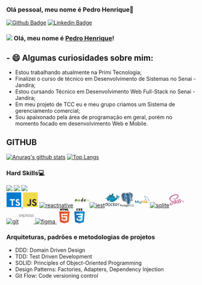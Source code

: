 ### Olá pessoal, meu nome é Pedro Henrique👋

[![Github Badge](https://img.shields.io/badge/-Github-000?style=flat-square&logo=Github&logoColor=white&link=https://github.com/pedroHen14)](https://github.com/pedroHen14)
[![Linkedin Badge](https://img.shields.io/badge/-LinkedIn-blue?style=flat-square&logo=Linkedin&logoColor=white&link=https://www.linkedin.com/in/pedro-henrique-silva-santos-3709b51ba/)](https://www.linkedin.com/in/pedro-henrique-silva-santos-3709b51ba/)

### <img src="https://media.giphy.com/media/hvRJCLFzcasrR4ia7z/giphy.gif" width="30px"> Olá, meu nome é [Pedro Henrique](https://github.com/pedroHen14)!

## - 😄 Algumas curiosidades sobre mim: 

- Estou trabalhando atualmente na Primi Tecnologia;
- Finalizei o curso de técnico em Desenvolvimento de Sistemas no Senai - Jandira;
- Estou cursando Técnico em Desenvolvimento Web Full-Stack no Senai - Jandira;
- Em meu projeto de TCC eu e meu grupo criamos um Sistema de gerenciamento comercial;
- Sou apaixonado pela área de programação em geral, porém no momento focado em desenvolvimento Web e Mobile.

## GITHUB
[![Anurag's github stats](https://github-readme-stats.vercel.app/api?username=pedroHen14&hide=issues&show_icons=true&title_color=61dafb&text_color=FFFFFF&icon_color=61dafb&bg_color=20232a)](https://github.com/anuraghazra/github-readme-stats)
[![Top Langs](https://github-readme-stats.vercel.app/api/top-langs/?username=pedroHen14&layout=compact&title_color=61dafb&text_color=FFFFFF&icon_color=61dafb&bg_color=20232a)](https://github.com/anuraghazra/github-readme-stats)

### Hard Skills💻

<div width="100%">
<img src="https://img.shields.io/badge/-Node-30D84a?style=for-the-badge&logo=node.js&logoColor=white&link=https://github.com/solrachix"/>
<img src="https://img.shields.io/badge/-React-blue?style=for-the-badge&logo=react&logoColor=white&link=https://github.com/solrachix"/>
<img src="https://img.shields.io/badge/-React Native-912CEE?style=for-the-badge&logo=react&logoColor=white&link=https://github.com/solrachix"/>
</div>
<a href="https://www.typescriptlang.org/" target="_blank"> <img   src="https://raw.githubusercontent.com/devicons/devicon/master/icons/typescript/typescript-original.svg" alt="typescript" width="40" height="40"/>
<a href="https://developer.mozilla.org/en-US/docs/Web/JavaScript" target="_blank"><img src="https://raw.githubusercontent.com/devicons/devicon/master/icons/javascript/javascript-original.svg" alt="javascript" width="40" height="40"/></a>
<a href="https://reactnative.dev/" target="_blank"><img src="https://reactnative.dev/img/header_logo.svg" alt="reactnative" width="40" height="40"/></a>
<a href="https://nodejs.org" target="_blank"><img src="https://raw.githubusercontent.com/devicons/devicon/master/icons/nodejs/nodejs-original-wordmark.svg" alt="nodejs" width="40" height="40"/></a><a href="https://jestjs.io" target="_blank"><img src="https://www.vectorlogo.zone/logos/jestjsio/jestjsio-icon.svg" alt="jest" width="40" height="40"/></a><a href="https://www.docker.com/" target="_blank"><img src="https://raw.githubusercontent.com/devicons/devicon/master/icons/docker/docker-original-wordmark.svg" alt="docker" width="40" height="40"/></a><a href="https://www.postgresql.org" target="_blank"><img src="https://raw.githubusercontent.com/devicons/devicon/master/icons/postgresql/postgresql-original-wordmark.svg" alt="postgresql" width="40" height="40"/></a><a href="https://www.mysql.com/" target="_blank"><img src="https://raw.githubusercontent.com/devicons/devicon/master/icons/mysql/mysql-original-wordmark.svg" alt="mysql" width="40" height="40"/></a><a href="https://www.sqlite.org/" target="_blank"><img src="https://www.vectorlogo.zone/logos/sqlite/sqlite-icon.svg" alt="sqlite" width="40" height="40"/></a><a href="https://sass-lang.com" target="_blank"><img src="https://raw.githubusercontent.com/devicons/devicon/master/icons/sass/sass-original.svg" alt="sass" width="40" height="40"/></a><a href="https://git-scm.com/" target="_blank"><img src="https://www.vectorlogo.zone/logos/git-scm/git-scm-icon.svg" alt="git" width="40" height="40"/></a><a href="https://expressjs.com" target="_blank"><img src="https://raw.githubusercontent.com/devicons/devicon/master/icons/express/express-original-wordmark.svg" alt="express" width="40" height="40"/></a><a href="https://www.figma.com/" target="_blank"> <img src="https://www.vectorlogo.zone/logos/figma/figma-icon.svg" alt="figma" width="40" height="40"/> </a><a href="https://www.w3.org/html/" target="_blank"><img src="https://raw.githubusercontent.com/devicons/devicon/master/icons/html5/html5-original-wordmark.svg" alt="html5" width="40" height="40"/></a><a href="https://www.w3schools.com/css/" target="_blank"><img src="https://raw.githubusercontent.com/devicons/devicon/master/icons/css3/css3-original-wordmark.svg" alt="css3" width="40" height="40"/></a>

### Arquiteturas, padrões e metodologias de projetos

- DDD: Domain Driven Design
- TDD:  Test Driven Development
- SOLID: Principles of Object-Oriented Programming
- Design Patterns: Factories, Adapters, Dependency Injection
- Git Flow: Code versioning control
